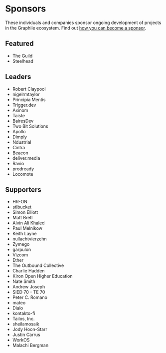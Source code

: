 # Sponsors

These individuals and companies sponsor ongoing development of projects in the
Graphile ecosystem. Find out
[how you can become a sponsor](https://graphile.org/sponsor/).

## Featured

- The Guild
- Steelhead

## Leaders

- Robert Claypool
- nigelrmtaylor
- Principia Mentis
- Trigger.dev
- Axinom
- Taiste
- BairesDev
- Two Bit Solutions
- Apollo
- Dimply
- Ndustrial
- Cintra
- Beacon
- deliver.media
- Ravio
- prodready
- Locomote

## Supporters

- HR-ON
- stlbucket
- Simon Elliott
- Matt Bretl
- Alvin Ali Khaled
- Paul Melnikow
- Keith Layne
- nullachtvierzehn
- Zymego
- garpulon
- Vizcom
- Ether
- The Outbound Collective
- Charlie Hadden
- Kiron Open Higher Education
- Nate Smith
- Andrew Joseph
- SIED 70 - TE 70
- Peter C. Romano
- mateo
- Dialo
- kontakto-fi
- Tailos, Inc.
- sheilamosaik
- Jody Hoon-Starr
- Justin Carrus
- WorkOS
- Malachi Bergman
